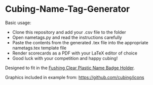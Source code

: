 # Cubing-Name-Tag-Generator

 
Basic usage:
- Clone this repository and add your .csv file to the folder
- Open nametags.py and read the instructions carefully
- Paste the contents from the generated .tex file into the appropriate nametags.tex template file
- Render scorecards as a PDF with your LaTeX editor of choice
- Good luck with your competition and happy cubing!

 
Designed to fit in the [Fushing Clear Plastic Name Badge Holder](https://www.amazon.ca/Fushing-Plastic-Horizontal-Holders-Lanyards/dp/B01M0JC3OQ/ref=pd_bxgy_img_3/135-0361426-2360750?_encoding=UTF8&pd_rd_i=B01M0JC3OQ&pd_rd_r=eb5ca295-801a-47bd-88d6-60c742f71d4a&pd_rd_w=H6FyI&pd_rd_wg=pS4HP&pf_rd_p=127ee237-563c-4df9-b021-296c85fa3d2d&pf_rd_r=8BF48RBAZS60JH5T2J7E&psc=1&refRID=8BF48RBAZS60JH5T2J7E).

Graphics included in example from: https://github.com/cubing/icons
